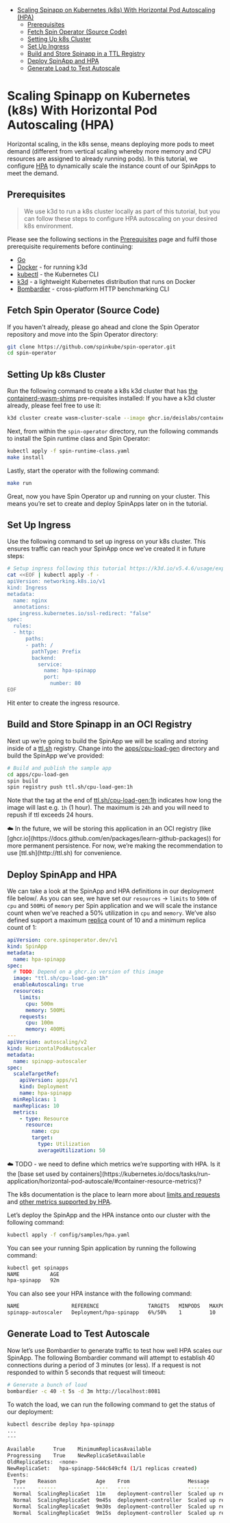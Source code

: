 - [Scaling Spinapp on Kubernetes (k8s) With Horizontal Pod Autoscaling (HPA)](#scaling-spinapp-on-kubernetes-k8s-with-horizontal-pod-autoscaling-hpa)
  - [Prerequisites](#prerequisites)
  - [Fetch Spin Operator (Source Code)](#fetch-spin-operator-source-code)
  - [Setting Up k8s Cluster](#setting-up-k8s-cluster)
  - [Set Up Ingress](#set-up-ingress)
  - [Build and Store Spinapp in a TTL Registry](#build-and-store-spinapp-in-a-ttl-registry)
  - [Deploy SpinApp and HPA](#deploy-spinapp-and-hpa)
  - [Generate Load to Test Autoscale](#generate-load-to-test-autoscale)

# Scaling Spinapp on Kubernetes (k8s) With Horizontal Pod Autoscaling (HPA)

Horizontal scaling, in the k8s sense, means deploying more pods to meet demand (different from vertical scaling whereby more memory and CPU resources are assigned to already running pods). In this tutorial, we configure [HPA](https://kubernetes.io/docs/tasks/run-application/horizontal-pod-autoscale/) to dynamically scale the instance count of our SpinApps to meet the demand.

## Prerequisites

> We use k3d to run a k8s cluster locally as part of this tutorial, but you can follow these steps to configure HPA autoscaling on your desired k8s environment.

Please see the following sections in the [Prerequisites](./prerequisites.md) page and fulfil those prerequisite requirements before continuing:

- [Go](./prerequisites.md#go)
- [Docker](./prerequisites.md#docker) - for running k3d
- [kubectl](./prerequisites.md#kubectl) - the Kubernetes CLI
- [k3d](./prerequisites.md#k3d) - a lightweight Kubernetes distribution that runs on Docker
- [Bombardier](#prerequisites#bombardier) - cross-platform HTTP benchmarking CLI

## Fetch Spin Operator (Source Code)

If you haven't already, please go ahead and clone the Spin Operator repository and move into the Spin Operator directory:

```bash
git clone https://github.com/spinkube/spin-operator.git
cd spin-operator
```

## Setting Up k8s Cluster

Run the following command to create a k8s k3d cluster that has [the containerd-wasm-shims](https://github.com/deislabs/containerd-wasm-shims) pre-requisites installed: If you have a k3d cluster already, please feel free to use it:

```bash
k3d cluster create wasm-cluster-scale --image ghcr.io/deislabs/containerd-wasm-shims/examples/k3d:v0.11.0 -p "8081:80@loadbalancer" --agents 2
```

Next, from within the `spin-operator` directory, run the following commands to install the Spin runtime class and Spin Operator:

```bash
kubectl apply -f spin-runtime-class.yaml
make install
```

Lastly, start the operator with the following command:

```bash
make run
```

Great, now you have Spin Operator up and running on your cluster. This means you’re set to create and deploy SpinApps later on in the tutorial.

## Set Up Ingress

Use the following command to set up ingress on your k8s cluster. This ensures traffic can reach your SpinApp once we’ve created it in future steps:

```bash
# Setup ingress following this tutorial https://k3d.io/v5.4.6/usage/exposing_services/
cat <<EOF | kubectl apply -f -
apiVersion: networking.k8s.io/v1
kind: Ingress
metadata:
  name: nginx
  annotations:
    ingress.kubernetes.io/ssl-redirect: "false"
spec:
  rules:
  - http:
      paths:
      - path: /
        pathType: Prefix
        backend:
          service:
            name: hpa-spinapp
            port:
              number: 80
EOF
```

Hit enter to create the ingress resource.

## Build and Store Spinapp in an OCI Registry

Next up we’re going to build the SpinApp we will be scaling and storing inside of a [ttl.sh](http://ttl.sh) registry. Change into the [apps/cpu-load-gen](https://github.com/spinkube/spin-operator/tree/hpa-tutorial/apps/cpu-load-gen) directory and build the SpinApp we’ve provided:

```bash
# Build and publish the sample app
cd apps/cpu-load-gen
spin build
spin registry push ttl.sh/cpu-load-gen:1h
```

Note that the tag at the end of [ttl.sh/cpu-load-gen:1h](http://ttl.sh/cpu-load-gen:1h) indicates how long the image will last e.g. `1h` (1 hour). The maximum is `24h` and you will need to repush if ttl exceeds 24 hours.

<aside>
☁️ In the future, we will be storing this application in an OCI registry (like [ghcr.io](https://docs.github.com/en/packages/learn-github-packages)) for more permanent persistence. For now, we’re making the recommendation to use [ttl.sh](http://ttl.sh) for convenience.
</aside>

## Deploy SpinApp and HPA

We can take a look at the SpinApp and HPA definitions in our deployment file below/. As you can see, we have set our `resources` -> `limits` to `500m` of `cpu` and `500Mi` of `memory` per Spin application and we will scale the instance count when we’ve reached a 50% utilization in `cpu` and `memory`. We’ve also defined support a maximum [replica](https://kubernetes.io/docs/concepts/workloads/controllers/deployment/#replicas) count of 10 and a minimum replica count of 1:

```yaml
apiVersion: core.spinoperator.dev/v1
kind: SpinApp
metadata:
  name: hpa-spinapp
spec:
  # TODO: Depend on a ghcr.io version of this image
  image: "ttl.sh/cpu-load-gen:1h"
  enableAutoscaling: true
  resources:
    limits:
      cpu: 500m
      memory: 500Mi
    requests:
      cpu: 100m
      memory: 400Mi
---
apiVersion: autoscaling/v2
kind: HorizontalPodAutoscaler
metadata:
  name: spinapp-autoscaler
spec:
  scaleTargetRef:
    apiVersion: apps/v1
    kind: Deployment
    name: hpa-spinapp
  minReplicas: 1
  maxReplicas: 10
  metrics:
    - type: Resource
      resource:
        name: cpu
        target:
          type: Utilization
          averageUtilization: 50
```

<aside>
☁️ TODO - we need to define which metrics we’re supporting with HPA. Is it the [base set used by containers](https://kubernetes.io/docs/tasks/run-application/horizontal-pod-autoscale/#container-resource-metrics)?

</aside>

The k8s documentation is the place to learn more about [limits and requests](https://kubernetes.io/docs/concepts/configuration/manage-resources-containers/#requests-and-limits) and [other metrics supported by HPA](https://kubernetes.io/docs/tasks/run-application/horizontal-pod-autoscale/#container-resource-metrics).

Let’s deploy the SpinApp and the HPA instance onto our cluster with the following command:

```bash
kubectl apply -f config/samples/hpa.yaml
```

You can see your running Spin application by running the following command:

```bash
kubectl get spinapps
NAME          AGE
hpa-spinapp   92m
```

You can also see your HPA instance with the following command:

```bash
NAME                 REFERENCE                TARGETS   MINPODS   MAXPODS   REPLICAS   AGE
spinapp-autoscaler   Deployment/hpa-spinapp   6%/50%    1         10        1          97m
```

## Generate Load to Test Autoscale

Now let’s use Bombardier to generate traffic to test how well HPA scales our SpinApp. The following Bombardier command will attempt to establish 40 connections during a period of 3 minutes (or less). If a request is not responded to within 5 seconds that request will timeout:

```bash
# Generate a bunch of load
bombardier -c 40 -t 5s -d 3m http://localhost:8081
```

To watch the load, we can run the following command to get the status of our deployment:

```bash
kubectl describe deploy hpa-spinapp
...
---

Available      True    MinimumReplicasAvailable
Progressing    True    NewReplicaSetAvailable
OldReplicaSets:  <none>
NewReplicaSet:   hpa-spinapp-544c649cf4 (1/1 replicas created)
Events:
  Type    Reason             Age    From                   Message
  ----    ------             ----   ----                   -------
  Normal  ScalingReplicaSet  11m    deployment-controller  Scaled up replica set hpa-spinapp-544c649cf4 to 1
  Normal  ScalingReplicaSet  9m45s  deployment-controller  Scaled up replica set hpa-spinapp-544c649cf4  to 4
  Normal  ScalingReplicaSet  9m30s  deployment-controller  Scaled up replica set hpa-spinapp-544c649cf4  to 8
  Normal  ScalingReplicaSet  9m15s  deployment-controller  Scaled up replica set hpa-spinapp-544c649cf4  to 10
```
